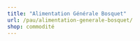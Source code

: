 ```yaml
---
title: "Alimentation Générale Bosquet"
url: /pau/alimentation-generale-bosquet/
shop: commodité
---
```

